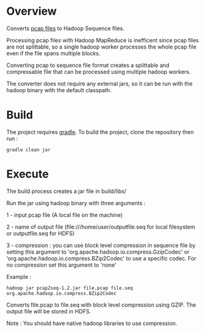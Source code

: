 Overview
========

Converts [pcap files](http://wiki.wireshark.org/Development/LibpcapFileFormat) to Hadoop Sequence files.

Processing pcap files with Hadoop MapReduce is inefficent since pcap files are not splittable, so a single hadoop worker processes the whole pcap file even if the file spans multiple blocks.

Converting pcap to sequence file format creates a splittable and compressable file that can be processed using multiple hadoop workers.

The converter does not require any external jars, so it can be run with the hadoop binary with the default classpath.


Build
========
The project requires [gradle](http://www.gradle.org/downloads).
To build the project, clone the repository then run :
```
gradle clean jar
```
Execute
========
The build process creates a jar file in build/libs/

Run the jar using hadoop binary with three arguments :

1 - input pcap file (A local file on the machine)

2 - name of output file (file:///home/user/outputfile.seq for local filesystem or outputfile.seq for HDFS)

3 - compression : you can use block level compression in sequence file by setting this argument to 'org.apache.hadoop.io.compress.GzipCodec' or 'org.apache.hadoop.io.compress.BZip2Codec' to use a specific codec.
For no compression set this argument to 'none'

Example :
```
hadoop jar pcap2seq-1.2.jar file.pcap file.seq org.apache.hadoop.io.compress.BZip2Codec
```

Converts file.pcap to file.seq with block level compression using GZIP. The output file will be stored in HDFS.

Note : You should have native hadoop libraries to use compression. 
